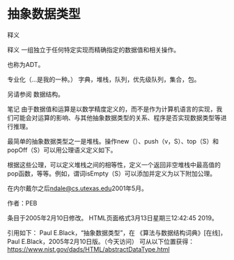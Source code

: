 # 抽象数据类型


释义



释义
一组独立于任何特定实现而精确指定的数据值和相关操作。



也称为ADT。



专业化（…是我的一种。）
字典，堆栈，队列，优先级队列，集合，包。



另请参阅
数据结构。



笔记
由于数据值和运算是以数学精度定义的，而不是作为计算机语言的实现，我们可能会对运算的影响、与其他抽象数据类型的关系、程序是否实现数据类型等进行推理。

最简单的抽象数据类型之一是堆栈。操作new（）、push（v，S）、top（S）和popOff（S）可以用公理语义定义如下。



根据这些公理，可以定义堆栈之间的相等性，定义一个返回非空堆栈中最高值的pop函数，等等。例如，谓词isEmpty（S）可以添加并定义为以下附加公理。



在内尔戴尔之后<ndale@cs.utexas.edu>2001年5月。


作者：PEB







条目于2005年2月10日修改。
HTML页面格式3月13日星期三12:42:45 2019。



引用如下：
Paul E.Black，“抽象数据类型”，在
《算法与数据结构词典》[在线]，Paul E.Black，2005年2月10日版。（今天访问）
可从以下位置获得：https://www.nist.gov/dads/HTML/abstractDataType.html